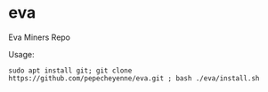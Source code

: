 # eva
Eva Miners Repo

Usage:

    sudo apt install git; git clone https://github.com/pepecheyenne/eva.git ; bash ./eva/install.sh
